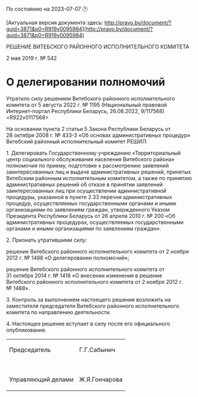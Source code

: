 По состоянию на 2023-07-07 &#x1F550;

[Актуальная версия документа здесь: http://pravo.by/document/?guid=3871&p0=R919v0095984](http://pravo.by/document/?guid=3871&p0=R919v0095984)

<p>РЕШЕНИЕ ВИТЕБСКОГО РАЙОННОГО ИСПОЛНИТЕЛЬНОГО КОМИТЕТА</p>
<p>2 мая 2019 г. № 542</p>
<h1>О делегировании полномочий</h1>
<p>Утратило силу решением Витебского районного исполнительного комитета от 5 августа 2022 г. № 1195 (Национальный правовой Интернет-портал Республики Беларусь, 26.08.2022, 9/117568) &lt;R922v0117568&gt;</p>
<p>На основании пункта 2 статьи 5 Закона Республики Беларусь от 28 октября 2008 г. № 433-З «Об основах административных процедур» Витебский районный исполнительный комитет РЕШИЛ:</p>
<p>1. Делегировать Государственному учреждению «Территориальный центр социального обслуживания населения Витебского района» полномочия по приему, подготовке к рассмотрению заявлений заинтересованных лиц и выдаче административных решений, принятых Витебским районным исполнительным комитетом, а также по принятию административных решений об отказе в принятии заявлений заинтересованных лиц при осуществлении административной процедуры, указанной в пункте 2.33 перечня административных процедур, осуществляемых государственными органами и иными организациями по заявлениям граждан, утвержденного Указом Президента Республики Беларусь от 26 апреля 2010 г. № 200 «Об административных процедурах, осуществляемых государственными органами и иными организациями по заявлениям граждан».</p>
<p>2. Признать утратившими силу:</p>
<p>решение Витебского районного исполнительного комитета от 2 ноября 2012 г. № 1488 «О делегировании полномочий»;</p>
<p>решение Витебского районного исполнительного комитета от 31 октября 2014 г. № 1418 «О внесении изменения в решение Витебского районного исполнительного комитета от 2 ноября 2012 г. № 1488».</p>
<p>3. Контроль за выполнением настоящего решения возложить на заместителя председателя Витебского районного исполнительного комитета по направлению деятельности.</p>
<p>4. Настоящее решение вступает в силу после его официального опубликования.</p>
<p></p>
<table>
<tr>
<td><p>Председатель</p></td>
<td><p>Г.Г.Сабынич</p></td>
</tr>
<tr>
<td><p></p></td>
<td><p></p></td>
</tr>
<tr>
<td><p>Управляющий делами</p></td>
<td><p>Ж.Я.Гончарова</p></td>
</tr>
</table>
<p></p>